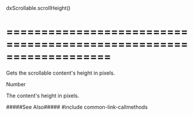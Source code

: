 <!--id-->dxScrollable.scrollHeight()<!--/id-->
===================================================================
===================================================================

<!--shortDescription-->
Gets the scrollable content's height in pixels.
<!--/shortDescription-->

<!--returnType-->Number<!--/returnType-->
<!--returnDescription-->
The content's height in pixels.
<!--/returnDescription-->

<!--fullDescription-->
#####See Also#####
#include common-link-callmethods
<!--/fullDescription-->